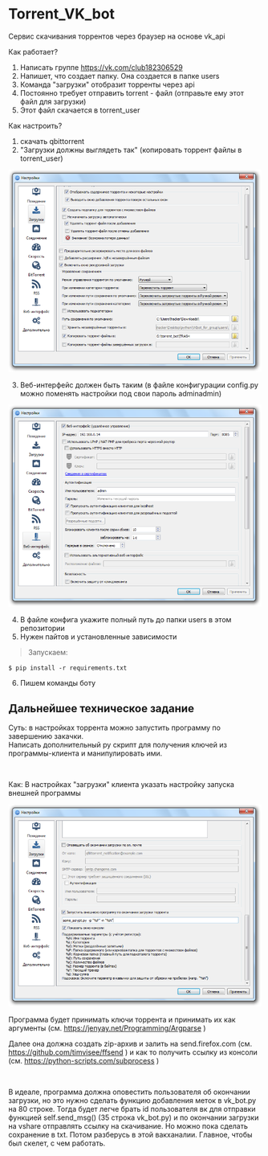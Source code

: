# Torrent_VK_bot
Сервис скачивания торрентов через браузер на основе vk_api

Как работает?
1. Написать группе https://vk.com/club182306529
2. Напишет, что создает папку. Она создается в папке users
3. Команда "загрузки" отобразит торренты через api
4. Постоянно требует отправить torrent - файл (отправьте ему этот файл для загрузки)
5. Этот файл скачается в torrent_user

Как настроить?
1. скачать qbittorrent
2. "Загрузки должны выглядеть так"  (копировать торрент файлы в torrent_user)

<p align="center">
  <img src="img/1.png"/>
</p>

3. Веб-интерфейс должен быть таким (в файле конфигурации config.py можно поменять настройки под свои пароль adminadmin)

<p align="center">
  <img src="img/2.png"/>
</p>

4. В файле конфига укажите полный путь до папки users в этом репозитории
5. Нужен пайтов и установленные зависимости
> Запускаем:

    $ pip install -r requirements.txt

6. Пишем команды боту

## Дальнейшее техническое задание

Суть: в настройках торрента можно запустить программу по завершению закачки. <br>
Написать дополнительный py скрипт для получения ключей из программы-клиента и манипулировать ими.

<br>

Как: В настройках "загрузки" клиента указать настройку запуска внешней программы

<p align="center">
  <img src="img/3.png"/>
</p>

Программа будет принимать ключи торрента и принимать их как аргументы (см. https://jenyay.net/Programming/Argparse )

Далее она должна создать zip-архив и залить на send.firefox.com (см. https://github.com/timvisee/ffsend ) и как то получить ссылку из консоли (см. https://python-scripts.com/subprocess )

<br>

В идеале, программа должна оповестить пользователя об окончании загрузки, но это нужно сделать функцию добавления меток в vk_bot.py на 80 строке. Тогда будет легче брать id пользователя вк для отправки функцией self.send_msg() (35 строка vk_bot.py) и по окончании загрузки на vshare отправлять ссылку на скачивание. Но можно пока сделать сохранение в txt. Потом разберусь в этой вакханалии. Главное, чтобы был скелет, с чем работать.
